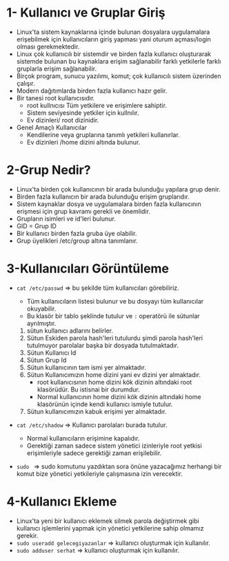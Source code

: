 # 1- Kullanıcı ve Gruplar Giriş
- Linux'ta sistem kaynaklarına içinde bulunan dosyalara uygulamalara erişebilmek için kullanıcıların giriş yapması yani oturum açması/login olması gerekmektedir.
- Linux çok kullanıcılı bir sistemdir ve birden fazla kullanıcı oluşturarak sistemde bulunan bu kaynaklara erişim sağlanabilir farklı yetkilerle farklı gruplarla erişim sağlanabilir.
- Birçok program, sunucu yazılımı, komut; çok kullanıcılı sistem üzerinden çalışır.
- Modern dağıtımlarda birden fazla kullanıcı hazır gelir.
- Bir tanesi root kullanıcısıdır.
  * root kullnıcısı Tüm yetkilere ve erişimlere sahiptir.
  * Sistem seviyesinde yetkiler için kullnılır.
  * Ev dizinleri/ root dizinidir.
- Genel Amaçlı Kullanıcılar
  * Kendilerine veya gruplarına tanımlı yetkileri kullanırlar.
  * Ev dizinleri /home dizini altında bulunur.  

# 2-Grup Nedir?
- Linux'ta birden çok kullanıcının bir arada bulunduğu yapılara grup denir.
- Birden fazla kullanıcın bir arada bulunduğu erişim gruplarıdır.
- Sistem kaynaklar dosya ve uygulamalara birden fazla kullanıcının erişmesi için grup kavramı gerekli ve önemlidir.
- Grupların isimleri ve id'leri bulunur.
- GID = Grup ID
- Bir kullanıcı birden fazla gruba üye olabilir.
- Grup üyelikleri /etc/group altına tanımlanır.

# 3-Kullanıcıları Görüntüleme
- `cat /etc/passwd` => bu şekilde tüm kullanıcıları görebiliriz.
  * Tüm kullanıcıların listesi bulunur ve bu dosyayı tüm kullanıcılar okuyabilir.
  * Bu klasör bir tablo şeklinde tutulur ve `:` operatörü ile sütunlar ayrılmıştır.
  1. sütun kullanıcı adlarını belirler.  
  2. Sütun Eskiden parola hash'leri tutulurdu şimdi parola hash'leri tutulmuyor parolalar başka bir dosyada tutulmaktadır.
  3. Sütun Kullanıcı Id
  4. Sütun Grup Id
  5. Sütun kullanıcının tam ismi yer almaktadır.
  6. Sütun Kullanıcımızın home dizini yani ev dizini yer almaktadır.
     * root kullanıcısının home dizini kök dizinin altındaki root klasörüdür. Bu istisnai bir durumdur.
     *  Normal kullanıcının home dizini kök dizinin altındaki home klasörünün içinde kendi kullanıcı ismiyle tutulur.
  7. Sütun kullanıcımızın kabuk erişimi yer almaktadır.

- `cat /etc/shadow` => Kullanıcı parolaları burada tutulur.
  * Normal kullanıcıların erişimine kapalıdır.
  * Gerektiği zaman sadece sistem yönetici izinleriyle root yetkisi erişimleriyle sadece gerektiği zaman erişilebilir.

- `sudo ` => sudo komutunu yazdıktan sora önüne yazacağımız herhangi bir komut bize yönetici yetkileriyle çalışmasına izin verecektir.

# 4-Kullanıcı Ekleme
- Linux'ta yeni bir kullanıcı eklemek silmek parola değiştirmek gibi kullanıcı işlemlerini yapmak için yönetici yetkilerine sahip olmamız gerekir.
- `sudo useradd gelecegiyazanlar` => kullanıcı oluşturmak için kullanılır.
- `sudo adduser serhat` => kullanıcı oluşturmak için kullanılır.